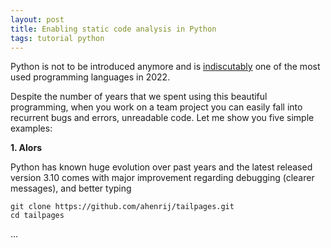 ```yaml
---
layout: post
title: Enabling static code analysis in Python
tags: tutorial python
---
```


Python is not to be introduced anymore and is [indiscutably](https://trends.google.com/trends/explore?q=%2Fm%2F05z1_,%2Fm%2F07sbkfb,%2Fm%2F02p97,%2Fm%2F060kv,%2Fm%2F0jgqg) one of the most used programming languages in 2022.

Despite the number of years that we spent using this beautiful programming, when you work on a team project you can easily fall into recurrent bugs and errors, unreadable code. Let me show you five simple examples:

__1. Alors__

Python has known huge evolution over past years and the latest released version 3.10 comes with major improvement regarding debugging (clearer messages), and better typing 

```
git clone https://github.com/ahenrij/tailpages.git
cd tailpages
```
...
